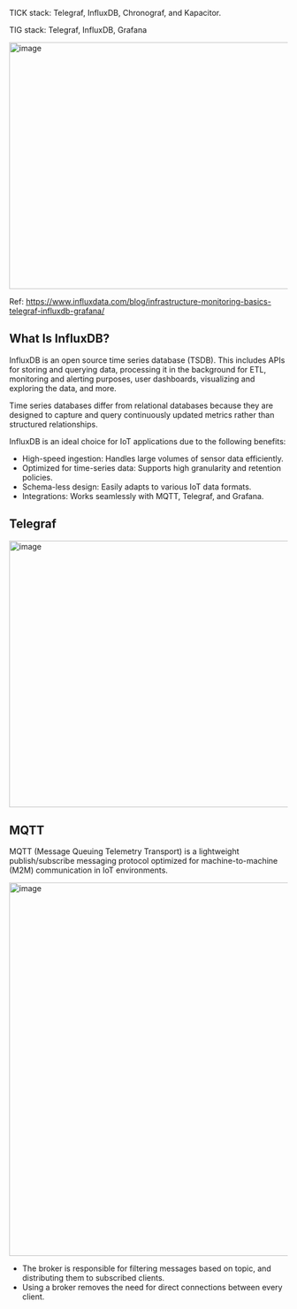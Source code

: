 TICK stack: Telegraf, InfluxDB, Chronograf, and Kapacitor.

TIG stack: Telegraf, InfluxDB, Grafana

<img width="1200" height="446" alt="image" src="https://github.com/user-attachments/assets/82c65106-c5e4-45dd-9730-aa08edbf3e1f" />

Ref: https://www.influxdata.com/blog/infrastructure-monitoring-basics-telegraf-influxdb-grafana/

## What Is InfluxDB?

InfluxDB is an open source time series database (TSDB). 
This includes APIs for storing and querying data, processing it in the background for ETL, monitoring and alerting purposes, 
user dashboards, visualizing and exploring the data, and more.


Time series databases differ from relational databases because 
they are designed to capture and query continuously updated metrics rather than structured relationships.


InfluxDB is an ideal choice for IoT applications due to the following benefits:

* High-speed ingestion: Handles large volumes of sensor data efficiently.
* Optimized for time-series data: Supports high granularity and retention policies.
* Schema-less design: Easily adapts to various IoT data formats.
* Integrations: Works seamlessly with MQTT, Telegraf, and Grafana.

## Telegraf

<img width="1200" height="482" alt="image" src="https://github.com/user-attachments/assets/e6275969-a384-4d38-b7e0-8ee240ae37e2" />

## MQTT

MQTT (Message Queuing Telemetry Transport) is a lightweight publish/subscribe messaging protocol optimized for machine-to-machine (M2M) communication in IoT environments.

<img width="1200" height="675" alt="image" src="https://github.com/user-attachments/assets/94d9d582-918f-4014-b8f9-427093fdd666" />

* The broker is responsible for filtering messages based on topic, and distributing them to subscribed clients. 
* Using a broker removes the need for direct connections between every client.
